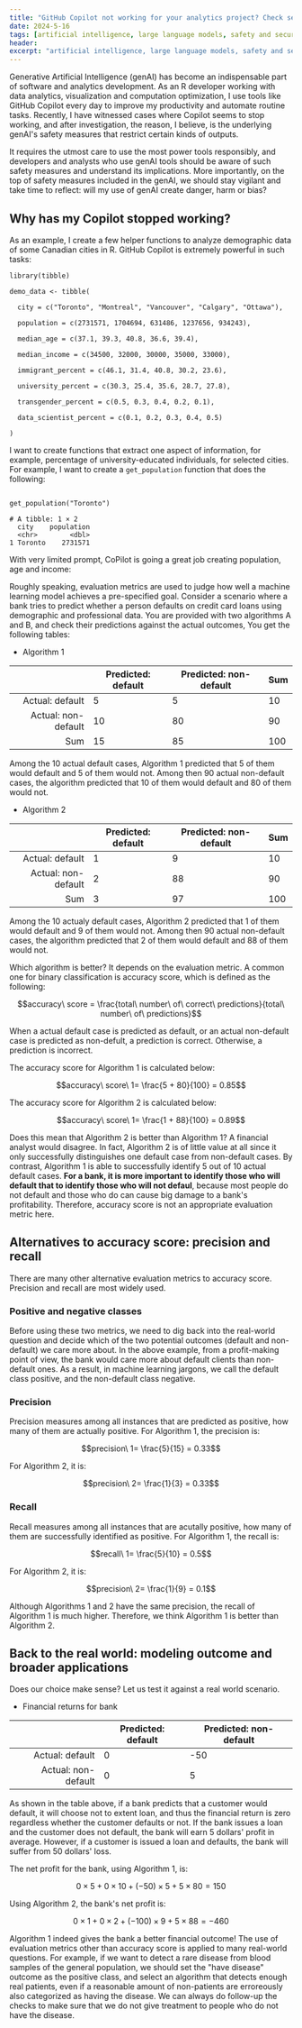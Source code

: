 ```yaml
---
title: "GitHub Copilot not working for your analytics project? Check sensitive keywords!"
date: 2024-5-16
tags: [artificial intelligence, large language models, safety and security]
header:
excerpt: "artificial intelligence, large language models, safety and security"
---
```


Generative Artificial Intelligence (genAI) has become an indispensable part of software and analytics development. As an R developer working with data analytics, visualization and computation optimization, 
I use tools like GitHub Copilot every day to improve my productivity and automate routine tasks. Recently, I have witnessed cases where Copilot seems to stop working, and after investigation, the reason, I believe, is 
the underlying genAI's safety measures that restrict certain kinds of outputs. 

It requires the utmost care to use the most power tools responsibly, and developers and analysts who use genAI tools should be aware of such safety measures and understand its implications. More importantly, on the top of safety measures included in the genAI, we should stay vigilant and take time to reflect: will my use of genAI create danger, harm or bias? 

## Why has my Copilot stopped working?

As an example, I create a few helper functions to analyze demographic data of some Canadian cities in R. GitHub Copilot is extremely powerful in such tasks: 

```{R}
library(tibble)

demo_data <- tibble(

  city = c("Toronto", "Montreal", "Vancouver", "Calgary", "Ottawa"),

  population = c(2731571, 1704694, 631486, 1237656, 934243),

  median_age = c(37.1, 39.3, 40.8, 36.6, 39.4),

  median_income = c(34500, 32000, 30000, 35000, 33000),

  immigrant_percent = c(46.1, 31.4, 40.8, 30.2, 23.6),

  university_percent = c(30.3, 25.4, 35.6, 28.7, 27.8),

  transgender_percent = c(0.5, 0.3, 0.4, 0.2, 0.1),

  data_scientist_percent = c(0.1, 0.2, 0.3, 0.4, 0.5)

)
```

I want to create functions that extract one aspect of information, for example, percentage of university-educated individuals, for selected cities. For example, I want to create a `get_population` function that does the following:

```{R}

get_population("Toronto")

# A tibble: 1 × 2
  city    population
  <chr>        <dbl>
1 Toronto    2731571

```

With very limited prompt, CoPilot is going a great job creating population, age and income:



Roughly speaking, evaluation metrics are used to judge how well a machine learning model achieves a pre-specified goal. Consider a scenario where a bank tries to predict whether a person defaults on credit card loans using demographic and professional data. You are provided with two algorithms A and B, and check their predictions against the actual outcomes, You get the following tables:
  
- Algorithm 1

|                         | Predicted: default | Predicted: non-default | Sum |
  |------------------------:|--------------------|------------------------|-----|
  | Actual: default         | 5                  | 5                      | 10  |
  | Actual: non-default     | 10                 | 80                     | 90  |
  | Sum                     | 15                 | 85                     | 100 |
  
  Among the 10 actual default cases, Algorithm 1 predicted that 5 of them would default and 5 of them would not. Among then 90 actual non-default cases, the algorithm predicted that 10 of them would default and 80 of them would not.

- Algorithm 2

|                         | Predicted: default | Predicted: non-default | Sum |
  |------------------------:|--------------------|------------------------|-----|
  | Actual: default         | 1                  | 9                      | 10  |
  | Actual: non-default     | 2                  | 88                     | 90  |
  | Sum                     | 3                  | 97                     | 100 |
  
  Among the 10 actualy default cases, Algorithm 2 predicted that 1 of them would default and 9 of them would not. Among then 90 actual non-default cases, the algorithm predicted that 2 of them would default and 88 of them would not. 

Which algorithm is better? It depends on the evaluation metric. A common one for binary classification is accuracy score, which is defined as the following:
  
  $$accuracy\ score = \frac{total\ number\ of\ correct\ predictions}{total\ number\ of\ predictions}$$
  
  When a actual default case is predicted as default, or an actual non-default case is predicted as non-defult, a prediction is correct. Otherwise, a prediction is incorrect. 

The accuracy score for Algorithm 1 is calculated below:
  
  $$accuracy\ score\  1= \frac{5 + 80}{100} = 0.85$$
  
  The accuracy score for Algorithm 2 is calculated below:
  
  $$accuracy\ score\  1= \frac{1 + 88}{100} = 0.89$$
  
  Does this mean that Algorithm 2 is better than Algorithm 1? A financial analyst would disagree. In fact, Algorithm 2 is of little value at all since it only successfully distinguishes one default case from non-default cases. By contrast, Algorithm 1 is able to successfully identify 5 out of 10 actual default cases. **For a bank, it is more important to identify those who will default that to identify those who will not defaul**, because most people do not default and those who do can cause big damage to a bank's profitability. Therefore, accuracy score is not an appropriate evaluation metric here. 

## Alternatives to accuracy score: precision and recall

There are many other alternative evaluation metrics to accuracy score. Precision and recall are most widely used. 

### Positive and negative classes

Before using these two metrics, we need to dig back into the real-world question and decide which of the two potential outcomes (default and non-default) we care more about. In the above example, from a profit-making point of view, the bank would care more about default clients than non-default ones. As a result, in machine learning jargons, we call the default class positive, and the non-default class negative. 

### Precision

Precision measures among all instances that are predicted as positive, how many of them are actually positive. For Algorithm 1, the precision is:

$$precision\ 1= \frac{5}{15} = 0.33$$

For Algorithm 2, it is:

$$precision\ 2= \frac{1}{3} = 0.33$$

### Recall

Recall measures among all instances that are acutally positive, how many of them are successfully identified as positive. For Algorithm 1, the recall is:

$$recall\ 1= \frac{5}{10} = 0.5$$

For Algorithm 2, it is:

$$precision\ 2= \frac{1}{9} = 0.1$$

Although Algorithms 1 and 2 have the same precision, the recall of Algorithm 1 is much higher. Therefore, we think Algorithm 1 is better than Algorithm 2. 

## Back to the real world: modeling outcome and broader applications

Does our choice make sense? Let us test it against a real world scenario. 

- Financial returns for bank

|                         | Predicted: default | Predicted: non-default |
|------------------------:|--------------------|------------------------|
| Actual: default         | 0                  | -50                    |
| Actual: non-default     | 0                  | 5                      |

As shown in the table above, if a bank predicts that a customer would default, it will choose not to extent loan, and thus the financial return is zero regardless whether the customer defaults or not. If the bank issues a loan and the customer does not default, the bank will earn 5 dollars' profit in average. However, if a customer is issued a loan and defaults, the bank will suffer from 50 dollars' loss. 

The net profit for the bank, using Algorithm 1, is:

$$0 \times 5 + 0 \times 10 + (-50) \times 5 + 5 \times 80 = 150$$

Using Algorithm 2, the bank's net profit is:
  
  $$0 \times 1 + 0 \times 2 + (-100) \times 9 + 5 \times 88 = -460$$
  
  Algorithm 1 indeed gives the bank a better financial outcome! The use of evaluation metrics other than accuracy score is applied to many real-world questions. For example, if we want to detect a rare disease from blood samples of the general population, we should set the "have disease" outcome as the positive class, and select an algorithm that detects enough real patients, even if a reasonable amount of non-patients are erroreously also categorized as having the disease. We can always do follow-up the checks to make sure that we do not give treatment to people who do not have the disease. 